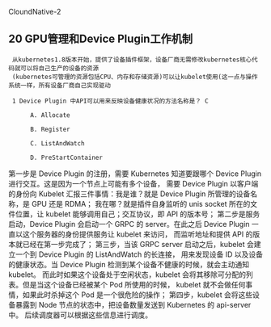 CloundNative-2

##   20  GPU管理和Device Plugin工作机制


     从kubernetes1.8版本开始，提供了设备插件框架，设备厂商无需修改kubernetes核心代码就可以将自己生产的设备的资源
     (kubernetes可管理的资源包括CPU、内存和存储资源)可以让kubelet使用(这一点与操作系统一样，所有设备厂商自己实现驱动
     
     1 Device Plugin 中API可以用来反映设备健康状况的方法名称是？ C

          A. Allocate

          B. Register

          C. ListAndWatch

          D. PreStartContainer
          
第一步是 Device Plugin 的注册，需要 Kubernetes 知道要跟哪个 Device Plugin 进行交互。这是因为一个节点上可能有多个设备，
需要 Device Plugin 以客户端的身份向 Kubelet 汇报三件事情：我是谁？就是 Device Plugin 所管理的设备名称，是 GPU 还是 RDMA；
我在哪？就是插件自身监听的 unis socket 所在的文件位置，让 kubelet 能够调用自己；交互协议，即 API 的版本号；
第二步是服务启动，Device Plugin 会启动一个 GRPC 的 server。在此之后 Device Plugin 一直以这个服务器的身份提供服务让 kubelet 来访问，
而监听地址和提供 API 的版本就已经在第一步完成了；
第三步，当该 GRPC server 启动之后，kubelet 会建立一个到 Device Plugin 的 ListAndWatch 的长连接， 
用来发现设备 ID 以及设备的健康状态。当 Device Plugin 检测到某个设备不健康的时候，就会主动通知 kubelet。
而此时如果这个设备处于空闲状态，kubelet 会将其移除可分配的列表。但是当这个设备已经被某个 Pod 所使用的时候，
kubelet 就不会做任何事情，如果此时杀掉这个 Pod 是一个很危险的操作；
第四步，kubelet 会将这些设备暴露到 Node 节点的状态中，把设备数量发送到 Kubernetes 的 api-server 中。
后续调度器可以根据这些信息进行调度。
          



